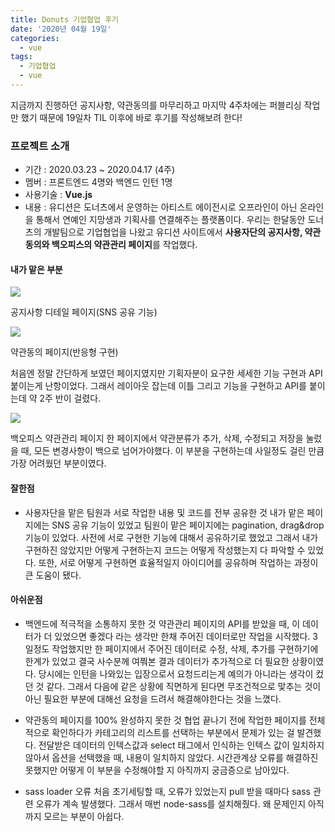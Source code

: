 ```yaml
---
title: Donuts 기업협업 후기
date: '2020년 04월 19일'
categories:
  - vue
tags:
  - 기업협업
  - vue
---
```


지금까지 진행하던 공지사항, 약관동의를 마무리하고 마지막 4주차에는 퍼블리싱 작업만 했기 때문에 19일차 TIL 이후에 바로 후기를 작성해보려 한다!

### 프로젝트 소개

- 기간 : 2020.03.23 ~ 2020.04.17 (4주)
- 멤버 : 프론트엔드 4명와 백엔드 인턴 1명
- 사용기술 : **Vue.js**
- 내용 : 유디션은 도너츠에서 운영하는 아티스트 에이전시로 오프라인이 아닌 온라인을 통해서 연예인 지망생과 기획사를 연결해주는 플랫폼이다. 우리는 한달동안 도너츠의 개발팀으로 기업협업을 나왔고 유디션 사이트에서 **사용자단의 공지사항, 약관동의와 백오피스의 약관관리 페이지**를 작업했다.

#### 내가 맡은 부분

![](https://images.velog.io/images/ppl8709/post/cbad3882-6288-45d3-866d-28d3e1a3198a/image.png)

공지사항 디테일 페이지(SNS 공유 기능)

![](https://images.velog.io/images/ppl8709/post/c3f99bfa-1b4e-4ea5-b575-e7d5bbdbabcb/%E1%84%8B%E1%85%A3%E1%86%A8%E1%84%80%E1%85%AA%E1%86%AB%E1%84%83%E1%85%A9%E1%86%BC%E1%84%8B%E1%85%B42.png)

약관동의 페이지(반응형 구현)

처음엔 정말 간단하게 보였던 페이지였지만 기획자분이 요구한 세세한 기능 구현과 API 붙이는게 난항이었다. 그래서 레이아웃 잡는데 이틀 그리고 기능을 구현하고 API를 붙이는데 약 2주 반이 걸렸다.

![](https://images.velog.io/images/ppl8709/post/855f2720-a7a4-4fd8-b7e6-b3a7e11d47be/image.png)

백오피스 약관관리 페이지
한 페이지에서 약관분류가 추가, 삭제, 수정되고 저장을 눌렀을 때, 모든 변경사항이 백으로 넘어가야했다. 이 부분을 구현하는데 사일정도 걸린 만큼 가장 어려웠던 부분이였다.

#### 잘한점

- 사용자단을 맡은 팀원과 서로 작업한 내용 및 코드를 전부 공유한 것
  내가 맡은 페이지에는 SNS 공유 기능이 있었고 팀원이 맡은 페이지에는 pagination, drag&drop 기능이 있었다. 사전에 서로 구현한 기능에 대해서 공유하기로 했었고 그래서 내가 구현하진 않았지만 어떻게 구현하는지 코드는 어떻게 작성했는지 다 파악할 수 있었다. 또한, 서로 어떻게 구현하면 효율적일지 아이디어를 공유하며 작업하는 과정이 큰 도움이 됐다.

#### 아쉬운점

- 백엔드에 적극적을 소통하지 못한 것
  약관관리 페이지의 API를 받았을 때, 이 데이터가 더 있었으면 좋겠다 라는 생각만 한채 주어진 데이터로만 작업을 시작했다. 3일정도 작업했지만 한 페이지에서 주어진 데이터로 수정, 삭제, 추가를 구현하기에 한계가 있었고 결국 사수분께 여쭤본 결과 데이터가 추가적으로 더 필요한 상황이였다. 당시에는 인턴을 나와있는 입장으로서 요청드리는게 예의가 아니라는 생각이 컸던 것 같다. 그래서 다음에 같은 상황에 직면하게 된다면 무조건적으로 맟추는 것이 아닌 필요한 부분에 대해선 요청을 드려서 해결해야한다는 것을 느꼈다.

- 약관동의 페이지를 100% 완성하지 못한 것
  협업 끝나기 전에 작업한 페이지를 전체적으로 확인하다가 카테고리의 리스트를 선택하는 부분에서 문제가 있는 걸 발견했다. 전달받은 데이터의 인텍스값과 select 태그에서 인식하는 인텍스 값이 일치하지 않아서 옵션을 선택했을 때, 내용이 일치하지 않았다. 시간관계상 오류를 해결하진 못했지만 어떻게 이 부분을 수정해야할 지 아직까지 궁금증으로 남아있다.

- sass loader 오류
  처음 초기세팅할 때, 오류가 있었는지 pull 받을 때마다 sass 관련 오류가 계속 발생했다. 그래서 매번 node-sass를 설치해줬다. 왜 문제인지 아직까지 모르는 부분이 아쉽다.
